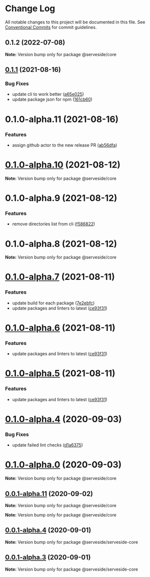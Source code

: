 # Change Log

All notable changes to this project will be documented in this file.
See [Conventional Commits](https://conventionalcommits.org) for commit guidelines.

## 0.1.2 (2022-07-08)

**Note:** Version bump only for package @serveside/core





## [0.1.1](https://github.com/serveside/serveside/compare/v0.1.0-alpha.8...v0.1.1) (2021-08-16)


### Bug Fixes

* update cli to work better ([a65e025](https://github.com/serveside/serveside/commit/a65e025f6e65c77ffebd6c9c75e6fd3d1470a64f))
* update package json for npm ([161cb60](https://github.com/serveside/serveside/commit/161cb60c05abb8176806cb593418630030bdf036))





# 0.1.0-alpha.11 (2021-08-16)


### Features

* assign github actor to the new release PR ([ab56dfa](https://github.com/serveside/serveside/commit/ab56dfa31452324fae17db98b12a247e820a4975))





# [0.1.0-alpha.10](https://github.com/serveside/serveside/compare/v0.1.0-alpha.8...v0.1.0-alpha.10) (2021-08-12)

**Note:** Version bump only for package @serveside/core





# 0.1.0-alpha.9 (2021-08-12)


### Features

* remove directories list from cli ([f586822](https://github.com/serveside/serveside/commit/f5868221dcbab99904b1253b6ae1e39f74e68a26))





# 0.1.0-alpha.8 (2021-08-12)

**Note:** Version bump only for package @serveside/core





# [0.1.0-alpha.7](https://github.com/serveside/serveside/compare/v0.1.0-alpha.4...v0.1.0-alpha.7) (2021-08-11)


### Features

* update build for each package ([7e2ebfc](https://github.com/serveside/serveside/commit/7e2ebfc98f6f3bac1e5dd1c116d1c5d30e80a79b))
* update packages and linters to latest ([ce93f31](https://github.com/serveside/serveside/commit/ce93f31d740106f62285acb9dd076066ae250390))





# [0.1.0-alpha.6](https://github.com/serveside/serveside/compare/v0.1.0-alpha.4...v0.1.0-alpha.6) (2021-08-11)


### Features

* update packages and linters to latest ([ce93f31](https://github.com/serveside/serveside/commit/ce93f31d740106f62285acb9dd076066ae250390))





# [0.1.0-alpha.5](https://github.com/serveside/serveside/compare/v0.1.0-alpha.4...v0.1.0-alpha.5) (2021-08-11)


### Features

* update packages and linters to latest ([ce93f31](https://github.com/serveside/serveside/commit/ce93f31d740106f62285acb9dd076066ae250390))





# [0.1.0-alpha.4](https://github.com/serveside/serveside/compare/v0.1.0-alpha.3...v0.1.0-alpha.4) (2020-09-03)


### Bug Fixes

* update failed lint checks ([d1a6375](https://github.com/serveside/serveside/commit/d1a6375a0051c4e9af08d63b5df53f648bff74fd))





# [0.1.0-alpha.0](https://github.com/serveside/serveside/compare/v0.0.1-alpha.14...v0.1.0-alpha.0) (2020-09-03)

**Note:** Version bump only for package @serveside/core





## [0.0.1-alpha.11](https://github.com/serveside/serveside/compare/v0.0.1-alpha.8...v0.0.1-alpha.11) (2020-09-02)

**Note:** Version bump only for package @serveside/core







**Note:** Version bump only for package @serveside/core





## [0.0.1-alpha.4](https://github.com/serveside/serveside/compare/v0.0.1-alpha.3...v0.0.1-alpha.4) (2020-09-01)

**Note:** Version bump only for package @serveside/serveside-core





## [0.0.1-alpha.3](https://github.com/serveside/serveside/compare/v0.0.1-alpha.2...v0.0.1-alpha.3) (2020-09-01)

**Note:** Version bump only for package @serveside/serveside-core
